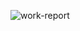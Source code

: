 ![work-report](https://user-images.githubusercontent.com/13453599/126744004-b092ff7c-21f5-4030-947c-f237b4c24ba5.png)
